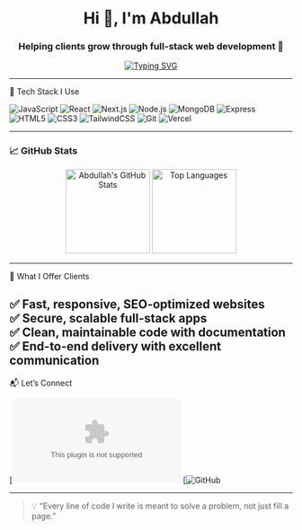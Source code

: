 <h1 align="center">Hi 👋, I'm Abdullah</h1>
<h3 align="center">Helping clients grow through full-stack web development 🚀</h3>

<p align="center">
  <a href="https://github.com/Abdullah-khawar1107">
    <img src="https://readme-typing-svg.herokuapp.com?font=Fira+Code&size=22&pause=1000&center=true&vCenter=true&width=435&lines=Full+Stack+Web+Developer;React+%7C+Next.js+%7C+Node.js+%7C+MongoDB;Helping+Clients+Build+Real+World+Solutions" alt="Typing SVG" />
  </a>
</p>

---
 🧰 Tech Stack I Use

![JavaScript](https://img.shields.io/badge/-JavaScript-black?style=flat-square&logo=javascript)
![React](https://img.shields.io/badge/-React-black?style=flat-square&logo=react)
![Next.js](https://img.shields.io/badge/-Next.js-black?style=flat-square&logo=next.js)
![Node.js](https://img.shields.io/badge/-Node.js-black?style=flat-square&logo=node.js)
![MongoDB](https://img.shields.io/badge/-MongoDB-black?style=flat-square&logo=mongodb)
![Express](https://img.shields.io/badge/-Express-black?style=flat-square&logo=express)
![HTML5](https://img.shields.io/badge/-HTML5-black?style=flat-square&logo=html5)
![CSS3](https://img.shields.io/badge/-CSS3-black?style=flat-square&logo=css3)
![TailwindCSS](https://img.shields.io/badge/-TailwindCSS-black?style=flat-square&logo=tailwind-css)
![Git](https://img.shields.io/badge/-Git-black?style=flat-square&logo=git)
![Vercel](https://img.shields.io/badge/-Vercel-black?style=flat-square&logo=vercel)

---

### 📈 GitHub Stats

<p align="center">
  <img src="https://github-readme-stats.vercel.app/api?username=abdullah&show_icons=true&theme=radical" alt="Abdullah's GitHub Stats" height="150"/>
  <img src="https://github-readme-stats.vercel.app/api/top-langs/?username=abdullah&layout=compact&theme=radical" alt="Top Languages" height="150"/>
</p>

---

🚀 What I Offer Clients

✅ Fast, responsive, SEO-optimized websites  
✅ Secure, scalable full-stack apps  
✅ Clean, maintainable code with documentation  
✅ End-to-end delivery with excellent communication  
---

 📬 Let’s Connect

[![Gmail](abdullahkhawar1107@gmail.com)
[![GitHub](https://github.com/Abdullah-khawar1107)

---

> 💡 “Every line of code I write is meant to solve a problem, not just fill a page.”

